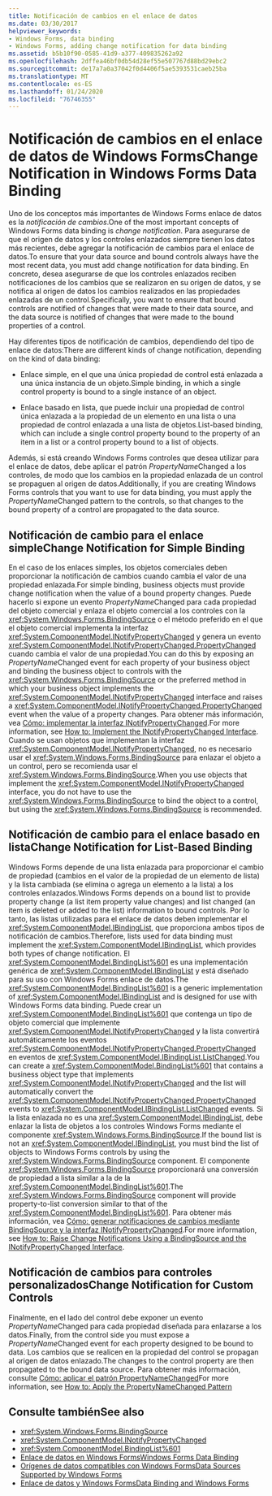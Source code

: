 ```yaml
---
title: Notificación de cambios en el enlace de datos
ms.date: 03/30/2017
helpviewer_keywords:
- Windows Forms, data binding
- Windows Forms, adding change notification for data binding
ms.assetid: b5b10f90-0585-41d9-a377-409835262a92
ms.openlocfilehash: 2dffea46bf0db54d28ef55e507767d88bd29ebc2
ms.sourcegitcommit: de17a7a0a37042f0d4406f5ae5393531caeb25ba
ms.translationtype: MT
ms.contentlocale: es-ES
ms.lasthandoff: 01/24/2020
ms.locfileid: "76746355"
---
```

# <a name="change-notification-in-windows-forms-data-binding"></a><span data-ttu-id="f6cfe-102">Notificación de cambios en el enlace de datos de Windows Forms</span><span class="sxs-lookup"><span data-stu-id="f6cfe-102">Change Notification in Windows Forms Data Binding</span></span>
<span data-ttu-id="f6cfe-103">Uno de los conceptos más importantes de Windows Forms enlace de datos es la *notificación de cambios*.</span><span class="sxs-lookup"><span data-stu-id="f6cfe-103">One of the most important concepts of Windows Forms data binding is *change notification*.</span></span> <span data-ttu-id="f6cfe-104">Para asegurarse de que el origen de datos y los controles enlazados siempre tienen los datos más recientes, debe agregar la notificación de cambios para el enlace de datos.</span><span class="sxs-lookup"><span data-stu-id="f6cfe-104">To ensure that your data source and bound controls always have the most recent data, you must add change notification for data binding.</span></span> <span data-ttu-id="f6cfe-105">En concreto, desea asegurarse de que los controles enlazados reciben notificaciones de los cambios que se realizaron en su origen de datos, y se notifica al origen de datos los cambios realizados en las propiedades enlazadas de un control.</span><span class="sxs-lookup"><span data-stu-id="f6cfe-105">Specifically, you want to ensure that bound controls are notified of changes that were made to their data source, and the data source is notified of changes that were made to the bound properties of a control.</span></span>  
  
 <span data-ttu-id="f6cfe-106">Hay diferentes tipos de notificación de cambios, dependiendo del tipo de enlace de datos:</span><span class="sxs-lookup"><span data-stu-id="f6cfe-106">There are different kinds of change notification, depending on the kind of data binding:</span></span>  
  
- <span data-ttu-id="f6cfe-107">Enlace simple, en el que una única propiedad de control está enlazada a una única instancia de un objeto.</span><span class="sxs-lookup"><span data-stu-id="f6cfe-107">Simple binding, in which a single control property is bound to a single instance of an object.</span></span>  
  
- <span data-ttu-id="f6cfe-108">Enlace basado en lista, que puede incluir una propiedad de control única enlazada a la propiedad de un elemento en una lista o una propiedad de control enlazada a una lista de objetos.</span><span class="sxs-lookup"><span data-stu-id="f6cfe-108">List-based binding, which can include a single control property bound to the property of an item in a list or a control property bound to a list of objects.</span></span>  
  
 <span data-ttu-id="f6cfe-109">Además, si está creando Windows Forms controles que desea utilizar para el enlace de datos, debe aplicar el patrón *PropertyName*Changed a los controles, de modo que los cambios en la propiedad enlazada de un control se propaguen al origen de datos.</span><span class="sxs-lookup"><span data-stu-id="f6cfe-109">Additionally, if you are creating Windows Forms controls that you want to use for data binding, you must apply the *PropertyName*Changed pattern to the controls, so that changes to the bound property of a control are propagated to the data source.</span></span>  
  
## <a name="change-notification-for-simple-binding"></a><span data-ttu-id="f6cfe-110">Notificación de cambio para el enlace simple</span><span class="sxs-lookup"><span data-stu-id="f6cfe-110">Change Notification for Simple Binding</span></span>  
 <span data-ttu-id="f6cfe-111">En el caso de los enlaces simples, los objetos comerciales deben proporcionar la notificación de cambios cuando cambia el valor de una propiedad enlazada.</span><span class="sxs-lookup"><span data-stu-id="f6cfe-111">For simple binding, business objects must provide change notification when the value of a bound property changes.</span></span> <span data-ttu-id="f6cfe-112">Puede hacerlo si expone un evento *PropertyName*Changed para cada propiedad del objeto comercial y enlaza el objeto comercial a los controles con la <xref:System.Windows.Forms.BindingSource> o el método preferido en el que el objeto comercial implementa la interfaz <xref:System.ComponentModel.INotifyPropertyChanged> y genera un evento <xref:System.ComponentModel.INotifyPropertyChanged.PropertyChanged> cuando cambia el valor de una propiedad.</span><span class="sxs-lookup"><span data-stu-id="f6cfe-112">You can do this by exposing an *PropertyName*Changed event for each property of your business object and binding the business object to controls with the <xref:System.Windows.Forms.BindingSource> or the preferred method in which your business object implements the <xref:System.ComponentModel.INotifyPropertyChanged> interface and raises a <xref:System.ComponentModel.INotifyPropertyChanged.PropertyChanged> event when the value of a property changes.</span></span> <span data-ttu-id="f6cfe-113">Para obtener más información, vea [Cómo: implementar la interfaz INotifyPropertyChanged](how-to-implement-the-inotifypropertychanged-interface.md).</span><span class="sxs-lookup"><span data-stu-id="f6cfe-113">For more information, see [How to: Implement the INotifyPropertyChanged Interface](how-to-implement-the-inotifypropertychanged-interface.md).</span></span> <span data-ttu-id="f6cfe-114">Cuando se usan objetos que implementan la interfaz <xref:System.ComponentModel.INotifyPropertyChanged>, no es necesario usar el <xref:System.Windows.Forms.BindingSource> para enlazar el objeto a un control, pero se recomienda usar el <xref:System.Windows.Forms.BindingSource>.</span><span class="sxs-lookup"><span data-stu-id="f6cfe-114">When you use objects that implement the <xref:System.ComponentModel.INotifyPropertyChanged> interface, you do not have to use the <xref:System.Windows.Forms.BindingSource> to bind the object to a control, but using the <xref:System.Windows.Forms.BindingSource> is recommended.</span></span>  
  
## <a name="change-notification-for-list-based-binding"></a><span data-ttu-id="f6cfe-115">Notificación de cambio para el enlace basado en lista</span><span class="sxs-lookup"><span data-stu-id="f6cfe-115">Change Notification for List-Based Binding</span></span>  
 <span data-ttu-id="f6cfe-116">Windows Forms depende de una lista enlazada para proporcionar el cambio de propiedad (cambios en el valor de la propiedad de un elemento de lista) y la lista cambiada (se elimina o agrega un elemento a la lista) a los controles enlazados.</span><span class="sxs-lookup"><span data-stu-id="f6cfe-116">Windows Forms depends on a bound list to provide property change (a list item property value changes) and list changed (an item is deleted or added to the list) information to bound controls.</span></span> <span data-ttu-id="f6cfe-117">Por lo tanto, las listas utilizadas para el enlace de datos deben implementar el <xref:System.ComponentModel.IBindingList>, que proporciona ambos tipos de notificación de cambios.</span><span class="sxs-lookup"><span data-stu-id="f6cfe-117">Therefore, lists used for data binding must implement the <xref:System.ComponentModel.IBindingList>, which provides both types of change notification.</span></span> <span data-ttu-id="f6cfe-118">El <xref:System.ComponentModel.BindingList%601> es una implementación genérica de <xref:System.ComponentModel.IBindingList> y está diseñado para su uso con Windows Forms enlace de datos.</span><span class="sxs-lookup"><span data-stu-id="f6cfe-118">The <xref:System.ComponentModel.BindingList%601> is a generic implementation of <xref:System.ComponentModel.IBindingList> and is designed for use with Windows Forms data binding.</span></span> <span data-ttu-id="f6cfe-119">Puede crear un <xref:System.ComponentModel.BindingList%601> que contenga un tipo de objeto comercial que implemente <xref:System.ComponentModel.INotifyPropertyChanged> y la lista convertirá automáticamente los eventos <xref:System.ComponentModel.INotifyPropertyChanged.PropertyChanged> en eventos de <xref:System.ComponentModel.IBindingList.ListChanged>.</span><span class="sxs-lookup"><span data-stu-id="f6cfe-119">You can create a <xref:System.ComponentModel.BindingList%601> that contains a business object type that implements <xref:System.ComponentModel.INotifyPropertyChanged> and the list will automatically convert the <xref:System.ComponentModel.INotifyPropertyChanged.PropertyChanged> events to <xref:System.ComponentModel.IBindingList.ListChanged> events.</span></span> <span data-ttu-id="f6cfe-120">Si la lista enlazada no es una <xref:System.ComponentModel.IBindingList>, debe enlazar la lista de objetos a los controles Windows Forms mediante el componente <xref:System.Windows.Forms.BindingSource>.</span><span class="sxs-lookup"><span data-stu-id="f6cfe-120">If the bound list is not an <xref:System.ComponentModel.IBindingList>, you must bind the list of objects to Windows Forms controls by using the <xref:System.Windows.Forms.BindingSource> component.</span></span> <span data-ttu-id="f6cfe-121">El componente <xref:System.Windows.Forms.BindingSource> proporcionará una conversión de propiedad a lista similar a la de la <xref:System.ComponentModel.BindingList%601>.</span><span class="sxs-lookup"><span data-stu-id="f6cfe-121">The <xref:System.Windows.Forms.BindingSource> component will provide property-to-list conversion similar to that of the <xref:System.ComponentModel.BindingList%601>.</span></span> <span data-ttu-id="f6cfe-122">Para obtener más información, vea [Cómo: generar notificaciones de cambios mediante BindingSource y la interfaz INotifyPropertyChanged](./controls/raise-change-notifications--bindingsource.md).</span><span class="sxs-lookup"><span data-stu-id="f6cfe-122">For more information, see [How to: Raise Change Notifications Using a BindingSource and the INotifyPropertyChanged Interface](./controls/raise-change-notifications--bindingsource.md).</span></span>  
  
## <a name="change-notification-for-custom-controls"></a><span data-ttu-id="f6cfe-123">Notificación de cambios para controles personalizados</span><span class="sxs-lookup"><span data-stu-id="f6cfe-123">Change Notification for Custom Controls</span></span>  
 <span data-ttu-id="f6cfe-124">Finalmente, en el lado del control debe exponer un evento *PropertyName*Changed para cada propiedad diseñada para enlazarse a los datos.</span><span class="sxs-lookup"><span data-stu-id="f6cfe-124">Finally, from the control side you must expose a *PropertyName*Changed event for each property designed to be bound to data.</span></span> <span data-ttu-id="f6cfe-125">Los cambios que se realicen en la propiedad del control se propagan al origen de datos enlazado.</span><span class="sxs-lookup"><span data-stu-id="f6cfe-125">The changes to the control property are then propagated to the bound data source.</span></span> <span data-ttu-id="f6cfe-126">Para obtener más información, consulte [Cómo: aplicar el patrón PropertyNameChanged](how-to-apply-the-propertynamechanged-pattern.md)</span><span class="sxs-lookup"><span data-stu-id="f6cfe-126">For more information, see [How to: Apply the PropertyNameChanged Pattern](how-to-apply-the-propertynamechanged-pattern.md)</span></span>  
  
## <a name="see-also"></a><span data-ttu-id="f6cfe-127">Consulte también</span><span class="sxs-lookup"><span data-stu-id="f6cfe-127">See also</span></span>

- <xref:System.Windows.Forms.BindingSource>
- <xref:System.ComponentModel.INotifyPropertyChanged>
- <xref:System.ComponentModel.BindingList%601>
- [<span data-ttu-id="f6cfe-128">Enlace de datos en Windows Forms</span><span class="sxs-lookup"><span data-stu-id="f6cfe-128">Windows Forms Data Binding</span></span>](windows-forms-data-binding.md)
- [<span data-ttu-id="f6cfe-129">Orígenes de datos compatibles con Windows Forms</span><span class="sxs-lookup"><span data-stu-id="f6cfe-129">Data Sources Supported by Windows Forms</span></span>](data-sources-supported-by-windows-forms.md)
- [<span data-ttu-id="f6cfe-130">Enlace de datos y Windows Forms</span><span class="sxs-lookup"><span data-stu-id="f6cfe-130">Data Binding and Windows Forms</span></span>](data-binding-and-windows-forms.md)
